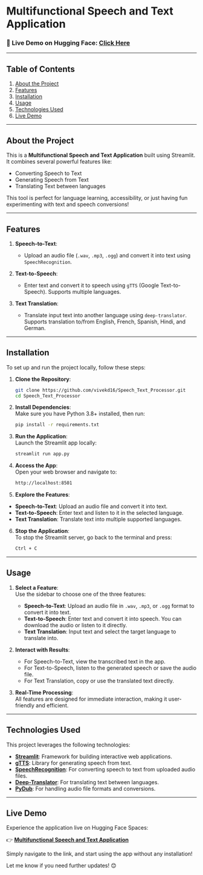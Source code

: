 
# Multifunctional Speech and Text Application  

### 🚀 Live Demo on Hugging Face: [Click Here](https://huggingface.co/spaces/Vivek6041/Speech_Text_Processor)

---

## Table of Contents  
1. [About the Project](#about-the-project)  
2. [Features](#features)  
3. [Installation](#installation)  
4. [Usage](#usage)  
5. [Technologies Used](#technologies-used)  
6. [Live Demo](#live-demo)  

---

## About the Project  
This is a **Multifunctional Speech and Text Application** built using Streamlit. It combines several powerful features like:
- Converting Speech to Text
- Generating Speech from Text
- Translating Text between languages  

This tool is perfect for language learning, accessibility, or just having fun experimenting with text and speech conversions!

---

## Features  
1. **Speech-to-Text**:
   - Upload an audio file (`.wav`, `.mp3`, `.ogg`) and convert it into text using `SpeechRecognition`.
  
2. **Text-to-Speech**:
   - Enter text and convert it to speech using `gTTS` (Google Text-to-Speech). Supports multiple languages.

3. **Text Translation**:
   - Translate input text into another language using `deep-translator`. Supports translation to/from English, French, Spanish, Hindi, and German.

---

## Installation  

To set up and run the project locally, follow these steps:  

1. **Clone the Repository**:
   ```bash
   git clone https://github.com/vivekd16/Speech_Text_Processor.git
   cd Speech_Text_Processor

2. **Install Dependencies**:  
   Make sure you have Python 3.8+ installed, then run:
   ```bash
   pip install -r requirements.txt

3. **Run the Application**:  
   Launch the Streamlit app locally:  
   ```bash
   streamlit run app.py

4. **Access the App**:  
   Open your web browser and navigate to:  
   ```bash
   http://localhost:8501


5. **Explore the Features**:  
- **Speech-to-Text**: Upload an audio file and convert it into text.  
- **Text-to-Speech**: Enter text and listen to it in the selected language.  
- **Text Translation**: Translate text into multiple supported languages.  

6. **Stop the Application**:  
   To stop the Streamlit server, go back to the terminal and press:  
   ```bash
   Ctrl + C

---

## Usage  

1. **Select a Feature**:  
   Use the sidebar to choose one of the three features:  
   - **Speech-to-Text**: Upload an audio file in `.wav`, `.mp3`, or `.ogg` format to convert it into text.  
   - **Text-to-Speech**: Enter text and convert it into speech. You can download the audio or listen to it directly.  
   - **Text Translation**: Input text and select the target language to translate into.  

2. **Interact with Results**:  
   - For Speech-to-Text, view the transcribed text in the app.  
   - For Text-to-Speech, listen to the generated speech or save the audio file.  
   - For Text Translation, copy or use the translated text directly.  

3. **Real-Time Processing**:  
   All features are designed for immediate interaction, making it user-friendly and efficient.

---

## Technologies Used  

This project leverages the following technologies:  

- **[Streamlit](https://streamlit.io/)**: Framework for building interactive web applications.  
- **[gTTS](https://pypi.org/project/gTTS/)**: Library for generating speech from text.  
- **[SpeechRecognition](https://pypi.org/project/SpeechRecognition/)**: For converting speech to text from uploaded audio files.  
- **[Deep-Translator](https://pypi.org/project/deep-translator/)**: For translating text between languages.  
- **[PyDub](https://pypi.org/project/pydub/)**: For handling audio file formats and conversions.  

---

## Live Demo  

Experience the application live on Hugging Face Spaces:  

👉 **[Multifunctional Speech and Text Application](https://huggingface.co/spaces/Vivek6041/Speech_Text_Processor)**  

Simply navigate to the link, and start using the app without any installation!  

Let me know if you need further updates! 😊


